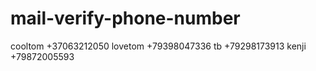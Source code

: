 # mail-verify-phone-number
cooltom
+37063212050
lovetom
+79398047336
tb
+79298173913
kenji
+79872005593
